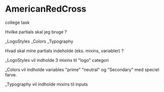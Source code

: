 # AmericanRedCross
college task 

Hvilke partials skal jeg bruge ?

_LogoStyles
_Colors
_Typography

Hvad skal mine partials indeholde (eks. mixins, variabler) ?

_LogoStyles vil indholde 3 mixins til "logo" categori 

_Colors vil indholde variables "prime" "neutral" og "Secondary" med speciel farve. 

_Typography vil indholde mixins til inputs
